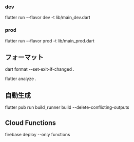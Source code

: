 ### dev
flutter run --flavor dev -t lib/main_dev.dart

### prod
flutter run --flavor prod -t lib/main_prod.dart

## フォーマット
dart format --set-exit-if-changed .

flutter analyze .

## 自動生成
flutter pub run build_runner build --delete-conflicting-outputs

## Cloud Functions
firebase deploy --only functions